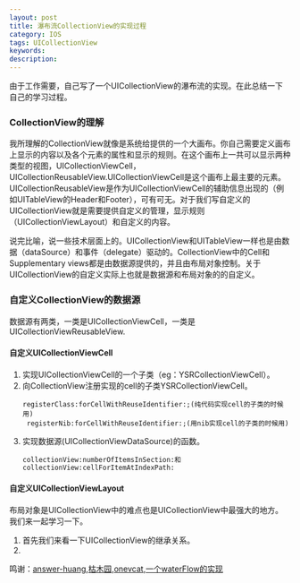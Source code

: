 ```yaml
---
layout: post
title: 瀑布流CollectionView的实现过程
category: IOS
tags: UICollectionView
keywords: 
description:
---
```


由于工作需要，自己写了一个UICollectionView的瀑布流的实现。在此总结一下自己的学习过程。

### CollectionView的理解 ###

我所理解的CollectionView就像是系统给提供的一个大画布。你自己需要定义画布上显示的内容以及各个元素的属性和显示的规则。在这个画布上一共可以显示两种类型的视图，UICollectionViewCell，UICollectionReusableView.UICollectionViewCell是这个画布上最主要的元素。UICollectionReusableView是作为UICollectionViewCell的辅助信息出现的（例如UITableView的Header和Footer），可有可无。对于我们写自定义的UICollectionView就是需要提供自定义的管理，显示规则（UICollectionViewLayout）和自定义的内容。

说完比喻，说一些技术层面上的。UICollectionView和UITableView一样也是由数据（dataSource）和事件（delegate）驱动的。CollectionView中的Cell和Supplementary views都是由数据源提供的，并且由布局对象控制。关于UICollectionView的自定义实际上也就是数据源和布局对象的的自定义。

### 自定义CollectionView的数据源 ###

数据源有两类，一类是UICollectionViewCell，一类是UICollectionViewReusableView.

#### 自定义UICollectionViewCell ####

1. 实现UICollectionViewCell的一个子类（eg：YSRCollectionViewCell）。
2. 向CollectionView注册实现的cell的子类YSRCollectionViewCell。
	<pre><code>registerClass:forCellWithReuseIdentifier:;(纯代码实现cell的子类的时候用)
	registerNib:forCellWithReuseIdentifier:;(用nib实现cell的子类的时候用)</code></pre>  
3. 实现数据源(UICollectionViewDataSource)的函数。
	```
	collectionView:numberOfItemsInSection:和collectionView:cellForItemAtIndexPath:
	```

#### 自定义UICollectionViewLayout ####

布局对象是UICollectionView中的难点也是UICollectionView中最强大的地方。我们来一起学习一下。  

1. 首先我们来看一下UICollectionView的继承关系。
2. 











鸣谢：[answer-huang](http://objccn.io/issue-3-3/),[枯木园](http://blog.csdn.net/lmbda/article/details/18051801),[onevcat](http://onevcat.com/2012/08/advanced-collection-view/),[一个waterFlow的实现](https://github.com/linshaolie/WaterFlow)